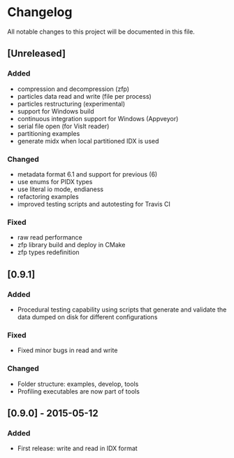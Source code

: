 # Changelog
All notable changes to this project will be documented in this file.

## [Unreleased]
### Added
- compression and decompression (zfp)
- particles data read and write (file per process)
- particles restructuring (experimental)
- support for Windows build
- continuous integration support for Windows (Appveyor)
- serial file open (for VisIt reader)
- partitioning examples
- generate midx when local partitioned IDX is used

### Changed
- metadata format 6.1 and support for previous (6)
- use enums for PIDX types
- use literal io mode, endianess
- refactoring examples 
- improved testing scripts and autotesting for Travis CI

### Fixed
- raw read performance
- zfp library build and deploy in CMake 
- zfp types redefinition

## [0.9.1]
### Added
- Procedural testing capability using scripts
that generate and validate the data dumped on disk
for different configurations

### Fixed
- Fixed minor bugs in read and write

### Changed
- Folder structure: examples, develop, tools
- Profiling executables are now part of tools

## [0.9.0] - 2015-05-12
### Added
- First release: write and read in IDX format
